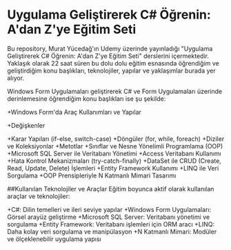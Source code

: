 # Uygulama Geliştirerek C# Öğrenin: A'dan Z'ye Eğitim Seti
Bu repository, Murat Yücedağ'ın Udemy üzerinde yayınladığı "Uygulama Geliştirerek C# Öğrenin: A'dan Z'ye Eğitim Seti" derslerini içermektedir. Yaklaşık olarak 22 saat süren bu dolu dolu eğitim esnasında öğrendiğim ve geliştirdiğim konu başlıkları, teknolojiler, yapılar ve yaklaşımlar burada yer alıyor.

Windows Form Uygulamaları geliştirerek C# ve Form Uygulamaları üzerinde derinlemesine öğrendiğim konu başlıkları ise şu şekilde:

+Windows Form'da Araç Kullanımları ve Yapılar

+Değişkenler

+Karar Yapıları (if-else, switch-case)
+Döngüler (for, while, foreach)
+Diziler ve Koleksiyonlar
+Metotlar
+Sınıflar ve Nesne Yönelimli Programlama (OOP)
+Microsoft SQL Server ile Veritabanı Yönetimi
+Access Veritabanı Kullanımı
+Hata Kontrol Mekanizmaları (try-catch-finally)
+DataSet ile CRUD (Create, Read, Update, Delete) İşlemleri
+Entity Framework Kullanımı
+LINQ ile Veri Sorgulama
+OOP Prensipleriyle N Katmanlı Mimari Tasarımı

##Kullanılan Teknolojiler ve Araçlar
Eğitim boyunca aktif olarak kullanılan araçlar ve teknolojiler:

+C#: Dilin temelleri ve ileri seviye yapılar
+Windows Form Uygulamaları: Görsel arayüz geliştirme
+Microsoft SQL Server: Veritabanı yönetimi ve sorgulama
+Entity Framework: Veritabanı işlemleri için ORM aracı
+LINQ: Daha kolay veri sorgulama ve manipülasyon
+N Katmanlı Mimari: Modüler ve ölçeklenebilir uygulama yapısı
